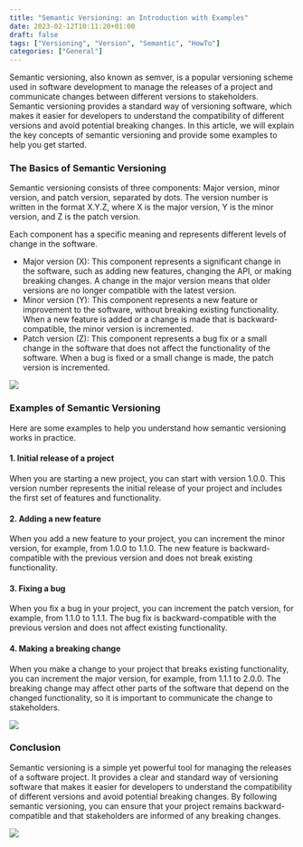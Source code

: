 ```yaml
---
title: "Semantic Versioning: an Introduction with Examples"
date: 2023-02-12T10:11:20+01:00
draft: false
tags: ["Versioning", "Version", "Semantic", "HowTo"]
categories: ["General"]
---
```

Semantic versioning, also known as semver, is a popular versioning scheme used in software development to manage the releases of a project and communicate changes between different versions to stakeholders. Semantic versioning provides a standard way of versioning software, which makes it easier for developers to understand the compatibility of different versions and avoid potential breaking changes. In this article, we will explain the key concepts of semantic versioning and provide some examples to help you get started.

### The Basics of Semantic Versioning

Semantic versioning consists of three components: Major version, minor version, and patch version, separated by dots. The version number is written in the format X.Y.Z, where X is the major version, Y is the minor version, and Z is the patch version.

Each component has a specific meaning and represents different levels of change in the software.

-   Major version (X): This component represents a significant change in the software, such as adding new features, changing the API, or making breaking changes. A change in the major version means that older versions are no longer compatible with the latest version.
-   Minor version (Y): This component represents a new feature or improvement to the software, without breaking existing functionality. When a new feature is added or a change is made that is backward-compatible, the minor version is incremented.
-   Patch version (Z): This component represents a bug fix or a small change in the software that does not affect the functionality of the software. When a bug is fixed or a small change is made, the patch version is incremented.

![](https://media.geeksforgeeks.org/wp-content/uploads/semver.png)

### Examples of Semantic Versioning

Here are some examples to help you understand how semantic versioning works in practice.

#### 1. Initial release of a project

When you are starting a new project, you can start with version 1.0.0. This version number represents the initial release of your project and includes the first set of features and functionality.

#### 2.  Adding a new feature

When you add a new feature to your project, you can increment the minor version, for example, from 1.0.0 to 1.1.0. The new feature is backward-compatible with the previous version and does not break existing functionality.

#### 3.  Fixing a bug

When you fix a bug in your project, you can increment the patch version, for example, from 1.1.0 to 1.1.1. The bug fix is backward-compatible with the previous version and does not affect existing functionality.

#### 4.  Making a breaking change

When you make a change to your project that breaks existing functionality, you can increment the major version, for example, from 1.1.1 to 2.0.0. The breaking change may affect other parts of the software that depend on the changed functionality, so it is important to communicate the change to stakeholders.

![](https://media.geeksforgeeks.org/wp-content/uploads/20201021015029/WINWORD3DROTliALc-660x403.png)

### Conclusion

Semantic versioning is a simple yet powerful tool for managing the releases of a software project. It provides a clear and standard way of versioning software that makes it easier for developers to understand the compatibility of different versions and avoid potential breaking changes. By following semantic versioning, you can ensure that your project remains backward-compatible and that stakeholders are informed of any breaking changes.


![](https://media.geeksforgeeks.org/wp-content/uploads/20201021010157/SemanticVersioning.png)